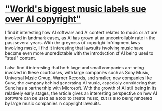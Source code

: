 # ["World's biggest music labels sue over AI copyright"](https://www.bbc.com/news/articles/ckrrr8yelzvo)
I find it interesting how AI software and AI content related to music or art are involved in landmark cases, as AI has grown at an uncontrollable rate in the past several years. With the greyness of copyright infringment laws involving music, I find it interesting that lawsuits involving music have become even more unpredictable with the introduction of AI being used to "steal" content.

I also find it interesting that both large and small companies are being involved in these courtcases, with large companies such as Sony Music, Universal Music Group, Warner Records, and smaller, new companies like Suno, the company behind generating AI music, especially considering that Suno has a partnership with Microsoft. With the growth of AI still being in its relatively early stages, the article gives an interesting perspective on how AI software can be used as a tool to create music, but is also being hindered by large music companies in copyright lawsuits.
